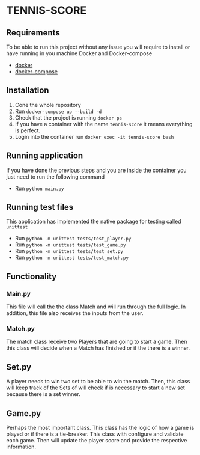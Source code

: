 # TENNIS-SCORE

## Requirements

To be able to run this project without any issue you will require to install or have running in you machine Docker and Docker-compose
- [docker]()
- [docker-compose]()

## Installation
1. Cone the whole repository
1. Run `docker-compose up --build -d`
1. Check that the project is running `docker ps`
1. If you have a container with the name `tennis-score` it means everything is perfect.
1. Login into the container run `docker exec -it tennis-score bash`

## Running application
If you have done the previous steps and you are inside the container you just need to run the following command
- Run `python main.py`

## Running test files
This application has implemented the native package for testing called `unittest`
- Run `python -m unittest tests/test_player.py`
- Run `python -m unittest tests/test_game.py`
- Run `python -m unittest tests/test_set.py`
- Run `python -m unittest tests/test_match.py`

## Functionality

### Main.py
This file will call the the class Match and will run through the full logic. In addition, this file also receives the inputs from the user.

### Match.py
The match class receive two Players that are going to start a game. Then this class will decide when a Match has finished or if the there is a winner.

## Set.py
A player needs to win two set to be able to win the match. Then, this class will keep track of the Sets of will check if is necessary to start a new set because there is a set winner.

## Game.py
Perhaps the most important class. This class has the logic of how a game is played or if there is a tie-breaker. This class with configure and validate each game. Then will update the player score and provide the respective information.

